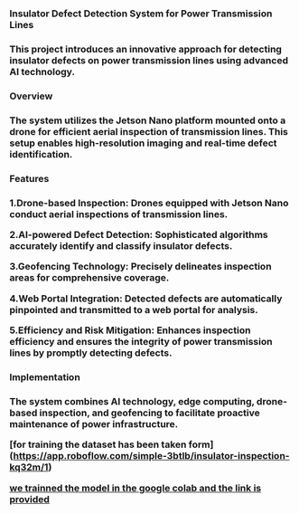 <h3>Insulator Defect Detection System for Power Transmission Lines<h3>

This project introduces an innovative approach for detecting insulator defects on power transmission lines using advanced AI technology.

<h3>Overview<h3>

The system utilizes the Jetson Nano platform mounted onto a drone for efficient aerial inspection of transmission lines. This setup enables high-resolution imaging and real-time defect identification.

<h3>Features<h3>

  1.Drone-based Inspection: Drones equipped with Jetson Nano conduct aerial inspections of transmission lines.
  
  2.AI-powered Defect Detection: Sophisticated algorithms accurately identify and classify insulator defects.
  
  3.Geofencing Technology: Precisely delineates inspection areas for comprehensive coverage.
  
  4.Web Portal Integration: Detected defects are automatically pinpointed and transmitted to a web portal for analysis.
  
  5.Efficiency and Risk Mitigation: Enhances inspection efficiency and ensures the integrity of power transmission lines by promptly detecting defects.

<h3>Implementation<h3>

The system combines AI technology, edge computing, drone-based inspection, and geofencing to facilitate proactive maintenance of power infrastructure.

[for training the dataset has been taken form] (https://app.roboflow.com/simple-3btlb/insulator-inspection-kq32m/1)

[we trainned the model in the google colab and the link is provided](https://colab.research.google.com/drive/1PCnqLbyeMNyjEbXZ7ToCNfvQl6mShm6o?usp=sharing)
